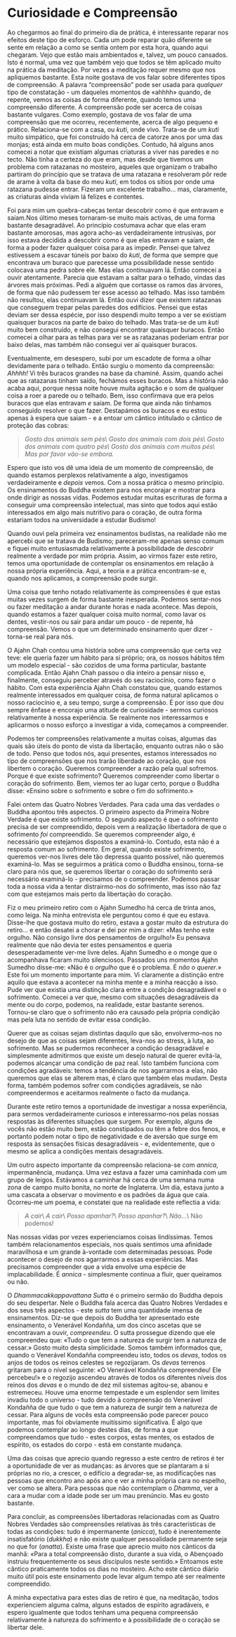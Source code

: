 Curiosidade e Compreensão
=========================

Ao chegarmos ao final do primeiro dia de prática, é interessante reparar
nos efeitos deste tipo de esforço. Cada um pode reparar quão diferente
se sente em relação a como se sentia ontem por esta hora, quando aqui
chegaram. Vejo que estão mais ambientados e, talvez, um pouco cansados.
Isto é normal, uma vez que também vejo que todos se têm aplicado muito
na prática da meditação. Por vezes a meditação requer mesmo que nos
apliquemos bastante. Esta noite gostava de vos falar sobre diferentes
tipos de compreensão. A palavra “compreensão” pode ser usada para
*qualquer* tipo de constatação - um daqueles momentos de «ahhhh» quando,
de repente, vemos as coisas de forma diferente, quando temos uma
compreensão diferente. A compreensão pode ser acerca de coisas bastante
vulgares. Como exemplo, gostava de vos falar de uma compreensão que me
ocorreu, recentemente, acerca de algo pequeno e prático. Relaciona-se
com a casa, ou *kuti*, onde vivo. Trata-se de um *kuti* muito simpático,
que foi construído há cerca de catorze anos por uma das monjas; está
ainda em muito boas condições. Contudo, há alguns anos comecei a notar
que existiam algumas criaturas a viver nas paredes e no tecto. Não tinha
a certeza do que eram, mas desde que tivemos um problema com ratazanas
no mosteiro, aqueles que organizam o trabalho partiram do princípio que
se tratava de uma ratazana e resolveram pôr rede de arame à volta da
base do meu *kuti*, em todos os sítios por onde uma ratazana pudesse
entrar. Fizeram um excelente trabalho… mas, claramente, as criaturas
ainda viviam lá felizes e contentes.

Foi para mim um quebra-cabeças tentar descobrir como é que entravam e
saíam.Nos último meses tornaram-se muito mais activas, de uma forma
bastante desagradável. Ao princípio costumava achar que elas eram
bastante amorosas, mas agora acho-as verdadeiramente intrusivas, por
isso estava decidida a descobrir como é que elas entravam e saíam, de
forma a poder fazer qualquer coisa para as impedir. Pensei que talvez
estivessem a escavar túneis por baixo do *kuti*, de forma que sempre que
encontrava um buraco que parecesse uma possibilidade nesse sentido
colocava uma pedra sobre ele. Mas elas continuavam lá. Então comecei a
ouvir atentamente. Parecia que estavam a saltar para o telhado, vindas
das árvores mais próximas. Pedi a alguém que cortasse os ramos das
árvores, de forma que não pudessem ter esse acesso ao telhado. Mas isso
também não resultou, elas continuavam lá. Então ouvi dizer que existem
ratazanas que conseguem trepar pelas paredes dos edifícios. Pensei que
estas deviam ser dessa espécie, por isso despendi muito tempo a ver se
existiam quaisquer buracos na parte de baixo do telhado. Mas trata-se de
um *kuti* muito bem construído, e não consegui encontrar quaisquer
buracos. Então comecei a olhar para as telhas para ver se as ratazanas
poderiam entrar por baixo delas, mas também não consegui ver aí
quaisquer buracos.

Eventualmente, em desespero, subi por um escadote de forma a olhar
devidamente para o telhado. Então surgiu o momento da compreensão:
*Ahhhh!* Vi três buracos grandes na base da chaminé. Assim, quando achei
que as ratazanas tinham saído, fechámos esses buracos. Mas a história
não acaba aqui, porque nessa noite houve muita agitação e o som de
qualquer coisa a roer a parede ou o telhado. Bem, isso confirmava que
era pelos buracos que elas entravam *e* saiam. De forma que ainda não
tínhamos conseguido resolver o que fazer. Destapámos os buracos e eu
estou apenas à espera que saiam - e a entoar um cântico intitulado o
cântico de proteção das cobras:

> *Gosto dos animais sem pés\\
> Gosto dos animais com dois pés\\
> Gosto dos animais com quatro pés\\
> Gosto dos animais com muitos pés\\
> Mas por favor vão-se embora.*

Espero que isto vos dê uma ideia de um momento de compreensão, de quando
estamos perplexos relativamente a algo, investigamos verdadeiramente e
*depois* vemos. Com a nossa prática o mesmo princípio. Os ensinamentos
do Buddha existem para nos encorajar e mostrar para onde dirigir as
nossas vidas. Podemos estudar muitas escrituras de forma a conseguir uma
compreensão intelectual, mas sinto que todos aqui estão interessados em
algo mais nutritivo para o coração, de outra forma estariam todos na
universidade a estudar Budismo!

Quando ouvi pela primeira vez ensinamentos budistas, na realidade não me
apercebi que se tratava de Budismo; pareceram-me apenas senso comum e
fiquei muito entusiasmada relativamente à possibilidade de *descobrir*
realmente a verdade por mim própria. Assim, ao virmos fazer este retiro,
temos uma oportunidade de contemplar os ensinamentos em relação à nossa
própria experiência. Aqui, a teoria e a prática encontram-se e, quando
nos aplicamos, a compreensão pode surgir.

Uma coisa que tenho notado relativamente às compreensões é que estas
muitas vezes surgem de forma bastante inesperada. Podemos sentar-nos ou
fazer meditação a andar durante horas e nada acontece. Mas depois,
quando estamos a fazer qualquer coisa muito normal, como lavar os
dentes, vestir-nos ou sair para andar um pouco - de repente, há
compreensão. Vemos o que um determinado ensinamento quer dizer -
torna-se real para nós.

O Ajahn Chah contou uma história sobre uma compreensão que certa vez
teve: ele queria fazer um hábito para si próprio; ora, os nossos hábitos
têm um modelo especial - são cozidos de uma forma particular, bastante
complicada. Então Ajahn Chah passou o dia inteiro a pensar nisso e,
finalmente, conseguiu perceber através do seu raciocínio, como fazer o
hábito. Com esta experiência Ajahn Chah constatou que, quando estamos
realmente interessados em qualquer coisa, de forma natural aplicamos o
nosso raciocínio e, a seu tempo, surge a compreensão. É por isso que dou
sempre ênfase e encorajo uma atitude de curiosidade - sermos curiosos
relativamente à nossa experiência. Se realmente nos interessarmos e
aplicarmos o nosso esforço a investigar a vida, começamos a compreender.

Podemos ter compreensões relativamente a muitas coisas, algumas das
quais são úteis do ponto de vista da libertação, enquanto outras não o
são de todo. Penso que todos nós, aqui presentes, estamos interessados
no tipo de compreensões que nos trarão liberdade ao coração, que nos
libertem o coração. Queremos compreender a razão pela qual sofremos.
Porque é que existe sofrimento? Queremos compreender como libertar o
coração do sofrimento. Bem, viemos ter ao lugar certo, porque o Buddha
disse: «Ensino sobre o sofrimento e sobre o fim do sofrimento.»

Falei ontem das Quatro Nobres Verdades. Para cada uma das verdades o
Buddha apontou três aspectos. O primeiro aspecto da Primeira Nobre
Verdade é que existe sofrimento. O segundo aspecto é que o sofrimento
precisa de ser compreendido, depois vem a realização libertadora de que
o sofrimento *foi* compreendido. Se queremos compreender algo, é
necessário que estejamos dispostos a examiná-lo. Contudo, esta não é a
resposta comum ao sofrimento. Em geral, quando existe sofrimento,
queremos ver-nos livres dele tão depressa quanto possível, não queremos
examiná-lo. Mas se seguirmos a prática como o Buddha ensinou, torna-se
claro para nós que, se queremos libertar o coração do sofrimento será
necessário examiná-lo - precisamos de o compreender. Podemos passar toda
a nossa vida a tentar distrairmo-nos do sofrimento, mas isso não faz com
que estejamos mais perto da libertação do coração.

Fiz o meu primeiro retiro com o Ajahn Sumedho há cerca de trinta anos,
como leiga. Na minha entrevista ele perguntou como é que eu estava.
Disse-lhe que gostava muito do retiro, estava a gostar muito da
estrutura do retiro… e então desatei a chorar e dei por mim a dizer:
«Mas tenho este orgulho. Não consigo livre dos pensamentos de orgulho!»
Eu pensava realmente que não devia ter estes pensamentos e queria
desesperadamente ver-me livre deles. Ajahn Sumedho e o monge que o
acompanhava ficaram muito silenciosos. Passados uns momentos Ajahn
Sumedho disse-me: «Não é o *orgulho* que é o problema. É *não o
querer*.» Este foi um momento importante para mim. Vi claramente a
distinção entre aquilo que estava a acontecer na minha mente e a minha
reacção a isso. Pude ver que existia uma distinção clara entre a
condição desagradável e o sofrimento. Comecei a ver que, mesmo com
situações desagradáveis da mente ou do corpo, podemos, na realidade,
estar bastante serenos. Tornou-se claro que o sofrimento não era causado
pela própria condição mas pela luta no sentido de evitar essa condição.

Querer que as coisas sejam distintas daquilo que são, envolvermo–nos no
desejo de que as coisas sejam diferentes, leva-nos ao stress, à luta, ao
sofrimento. Mas se pudermos reconhecer a condição desagradável e
simplesmente admitirmos que existe um desejo natural de querer evitá-la,
podemos alcançar uma condição de paz real. Isto também funciona com
condições agradáveis: temos a tendência de nos agarrarmos a elas, não
queremos que elas se alterem mas, é claro que também elas mudam. Desta
forma, também podemos sofrer com condições agradáveis, se não
compreendermos e aceitarmos realmente o facto da mudança.

Durante este retiro temos a oportunidade de investigar a nossa
experiência, para sermos verdadeiramente curiosos e interessarmo-nos
pelas nossas respostas às diferentes situações que surgem. Por exemplo,
alguns de vocês não estão muito bem, estão constipados ou têm a febre
dos fenos, e portanto podem notar o tipo de negatividade e de aversão
que surge em resposta às sensações físicas desagradáveis - e,
evidentemente, que o mesmo se aplica a condições mentais desagradáveis.

Um outro aspecto importante da compreensão relaciona-se com *annica*,
impermanência, mudança. Uma vez estava a fazer uma caminhada com um
grupo de leigos. Estávamos a caminhar há cerca de uma semana numa zona
de campo muito bonita, no norte de Inglaterra. Um dia, estava junto a
uma cascata a observar o movimento e os padrões da água que caía.
Ocorreu-me um poema, e constatei que na realidade este reflectia a vida:

> *A cair*\\
> *A cair*\\
> *Posso apanhar?*\\
> *Posso apanhar?*\\
> *Não…*\\
> Não podemos!

Nas nossas vidas por vezes experienciamos coisas lindíssimas. Temos
também relacionamentos especiais, nos quais sentimos uma afinidade
maravilhosa e um grande à-vontade com determinadas pessoas. Pode
acontecer o desejo de nos agarrarmos a essas experiências. Mas
precisamos compreender que a vida envolve uma espécie de
implacabilidade. É *annica* - simplesmente continua a fluir, quer
queiramos ou não.

O *Dhammacakkappavattana Sutta* é o primeiro sermão do Buddha depois do
seu despertar. Nele o Buddha fala acerca das Quatro Nobres Verdades e
dos seus três aspectos - este *sutta* tem uma quantidade imensa de
ensinamentos. Diz-se que depois do Buddha ter apresentado este
ensinamento, o Venerável Kondañña, um dos cinco ascetas que se
encontravam a ouvir, *compreendeu*. O sutta prossegue dizendo que ele
compreendeu que: «Tudo o que tem a natureza de surgir tem a natureza de
cessar.» Gosto muito desta simplicidade. Somos também informados que,
quando o Venerável Kondañña compreendeu isto, todos os *devas*, todos os
anjos de todos os reinos celestes se regozijaram. Os *devas* terrenos
gritaram para o nível seguinte: «O Venerável Kondañña compreendeu! Ele
percebeu!» e o regozijo ascendeu através de todos os diferentes níveis
dos reinos dos *devas* e o mundo de dez mil sistemas agitou-se, abanou e
estremeceu. Houve uma enorme tempestade e um esplendor sem limites
invadiu todo o universo - tudo devido à compreensão do Venerável
Kondañña de que tudo o que tem a natureza de surgir tem a natureza de
cessar. Para alguns de vocês esta compreensão pode parecer pouco
importante, mas foi obviamente muitíssimo significativa. É algo que
podemos contemplar ao longo destes dias, de forma a que compreendamos
que tudo - estes corpos, estas mentes, os estados de espírito, os
estados do corpo - está em constante mudança.

Uma das coisas que aprecio quando regresso a este centro de retiros é
ter a oportunidade de ver as mudanças: as árvores que se plantaram a si
próprias no rio, a crescer, o edifício a degradar-se, as modificações
nas pessoas que encontro ano após ano e ver a minha própria cara no
espelho, ver como se altera. Para pessoas que não contemplam o *Dhamma*,
ver a cara a mudar com a idade pode ser um mau prenúncio. Mas eu gosto
bastante.

Para concluir, as compreensões libertadoras relacionadas com as Quatro
Nobres Verdades são compreensões relativas às três características de
todas as condições: tudo é impermanente (*anicca*), tudo é inerentemente
insatisfatório (*dukkha*) e não existe qualquer pessoalidade permanente
seja no que for (*anatta*). Existe uma frase que aprecio muito nos
cânticos da manhã: «Para a total compreensão disto, durante a sua vida,
o Abençoado instruiu frequentemente os seus discípulos neste sentido.»
Entoamos este cântico praticamente todos os dias no mosteiro. Acho este
cântico diário muito útil pois este ensinamento pode levar algum tempo
até ser realmente compreendido.

A minha expectativa para estes dias de retiro é que, na meditação, todos
experienciem alguma calma, alguns estados de espírito agradáveis, e
espero igualmente que todos tenham uma pequena compreensão relativamente
à natureza do sofrimento e à possibilidade de o coração se libertar
dele.

